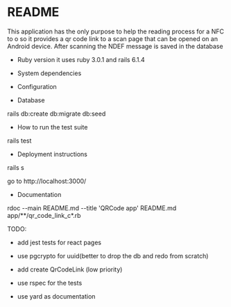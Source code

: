 # README

This application has the only purpose to help the reading process for a NFC
to o so it provides a qr code link to a scan page that can be opened on an Android device.
After scanning the NDEF message is saved in the database

* Ruby version
  it uses ruby 3.0.1 and rails 6.1.4


* System dependencies

* Configuration

* Database

rails db:create db:migrate db:seed


* How to run the test suite

rails test


* Deployment instructions

rails s

go to http://localhost:3000/


* Documentation

rdoc --main README.md --title 'QRCode app' README.md app/**/qr_code_link_c*.rb



TODO:
* add jest tests for react pages

* use pgcrypto for uuid(better to drop the db and redo from scratch)

* add create QrCodeLink (low priority)

* use rspec for the tests

* use yard as documentation
